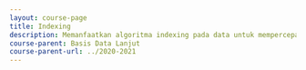 ```yaml
---
layout: course-page
title: Indexing
description: Memanfaatkan algoritma indexing pada data untuk mempercepat query SQL
course-parent: Basis Data Lanjut
course-parent-url: ../2020-2021
---
```

